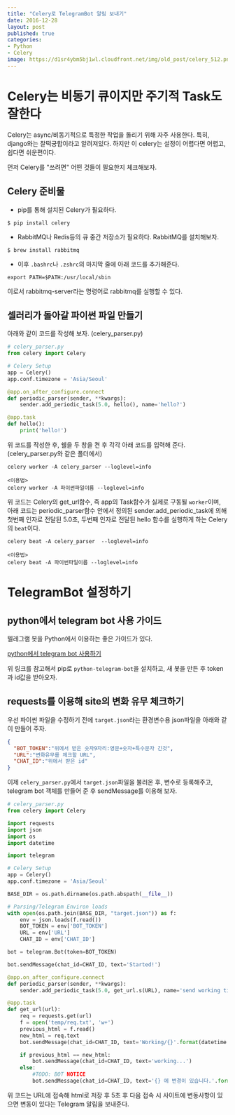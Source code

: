 ```yaml
---
title: "Celery로 TelegramBot 알림 보내기"
date: 2016-12-28
layout: post
published: true
categories:
- Python
- Celery
image: https://d1sr4ybm5bj1wl.cloudfront.net/img/old_post/celery_512.png
---
```


# Celery는 비동기 큐이지만 주기적 Task도 잘한다

Celery는 async/비동기적으로 특정한 작업을 돌리기 위해 자주 사용한다. 특히, django와는 찰떡궁합이라고 알려져있다.
하지만 이 celery는 설정이 어렵다면 어렵고, 쉽다면 쉬운편이다.

먼저 Celery를 "쓰려면" 어떤 것들이 필요한지 체크해보자.

## Celery 준비물

- pip를 통해 설치된 Celery가 필요하다.

```
$ pip install celery
```

- RabbitMQ나 Redis등의 큐 중간 저장소가 필요하다. RabbitMQ를 설치해보자.

```
$ brew install rabbitmq
```

- 이후 `.bashrc`나 `.zshrc`의 마지막 줄에 아래 코드를 추가해준다.

```
export PATH=$PATH:/usr/local/sbin
```

이로서 rabbitmq-server라는 명령어로 rabbitmq를 실행할 수 있다.

## 셀러리가 돌아갈 파이썬 파일 만들기

아래와 같이 코드를 작성해 보자. (celery_parser.py)

```py
# celery_parser.py
from celery import Celery

# Celery Setup
app = Celery()
app.conf.timezone = 'Asia/Seoul'

@app.on_after_configure.connect
def periodic_parser(sender, **kwargs):
    sender.add_periodic_task(5.0, hello(), name='hello?')

@app.task
def hello():
    print('hello!')
```

위 코드를 작성한 후, 쉘을 두 창을 켠 후 각각 아래 코드를 입력해 준다. (celery_parser.py와 같은 폴더에서)

```
celery worker -A celery_parser --loglevel=info

<이용법>
celery worker -A 파이썬파일이름 --loglevel=info
```

위 코드는 Celery의 get_url함수, 즉 app의 Task함수가 실제로 구동될 `worker`이며,
아래 코드는 periodic_parser함수 안에서 정의된 sender.add_periodic_task에 의해 첫번째 인자로 전달된 5.0초, 두번째 인자로 전달된 hello 함수를 실행하게 하는 Celery의 `beat`이다.

```
celery beat -A celery_parser  --loglevel=info

<이용법>
celery beat -A 파이썬파일이름 --loglevel=info
```

# TelegramBot 설정하기

## python에서 telegram bot 사용 가이드

텔레그램 봇을 Python에서 이용하는 좋은 가이드가 있다. 

[python에서 telegram bot 사용하기](https://blog.psangwoo.com/2016/12/08/python%EC%97%90%EC%84%9C-telegram-bot-%EC%82%AC%EC%9A%A9%ED%95%98%EA%B8%B0/)

위 링크를 참고해서 pip로 `python-telegram-bot`을 설치하고, 새 봇을 만든 후 token과 id값을 받아오자.

## requests를 이용해 site의 변화 유무 체크하기

우선 파이썬 파일을 수정하기 전에 `target.json`라는 환경변수용 json파일을 아래와 같이 만들어 주자.

```json
{
  "BOT_TOKEN":"위에서 받은 숫자9자리:영문+숫자+특수문자 긴것",
  "URL":"변화유무를 체크할 URL",
  "CHAT_ID":"위에서 받은 id"
}
```

이제 `celery_parser.py`에서 `target.json`파일을 불러온 후, 변수로 등록해주고, telegram bot 객체를 만들어 준 후 sendMessage를 이용해 보자.

```py
# celery_parser.py
from celery import Celery

import requests
import json
import os
import datetime

import telegram

# Celery Setup
app = Celery()
app.conf.timezone = 'Asia/Seoul'

BASE_DIR = os.path.dirname(os.path.abspath(__file__))

# Parsing/Telegram Environ loads
with open(os.path.join(BASE_DIR, "target.json")) as f:
    env = json.loads(f.read())
    BOT_TOKEN = env['BOT_TOKEN']
    URL = env['URL']
    CHAT_ID = env['CHAT_ID']

bot = telegram.Bot(token=BOT_TOKEN)

bot.sendMessage(chat_id=CHAT_ID, text='Started!')

@app.on_after_configure.connect
def periodic_parser(sender, **kwargs):
    sender.add_periodic_task(5.0, get_url.s(URL), name='send working time')

@app.task
def get_url(url):
    req = requests.get(url)
    f = open('temp/req.txt', 'w+')
    previous_html = f.read()
    new_html = req.text
    bot.sendMessage(chat_id=CHAT_ID, text='Working/{}'.format(datetime.datetime.now()))

    if previous_html == new_html:
        bot.sendMessage(chat_id=CHAT_ID, text='working...')
    else:
        #TODO: BOT NOTICE
        bot.sendMessage(chat_id=CHAT_ID, text='{} 에 변경이 있습니다.'.format(url))
```

위 코드는 URL에 접속해 html로 저장 후 5초 후 다음 접속 시 사이트에 변동사항이 있으면 변동이 있다는 Telegram 알림을 보내준다.
